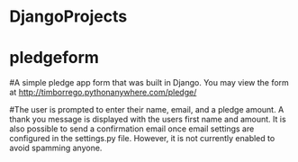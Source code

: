 # DjangoProjects

# pledgeform
#A simple pledge app form that was built in Django. You may view the form at http://timborrego.pythonanywhere.com/pledge/

#The user is prompted to enter their name, email, and a pledge amount. A thank you message is displayed with the users first name and amount. It is also possible to send a confirmation email once email settings are configured in the settings.py file. However, it is not currently enabled to avoid spamming anyone. 
